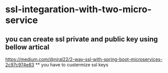 # ssl-integaration-with-two-micro-service

## you can create ssl private and public key  using bellow artical 


https://medium.com/@niral22/2-way-ssl-with-spring-boot-microservices-2c97c974e83
** you have to custermize ssl keys

